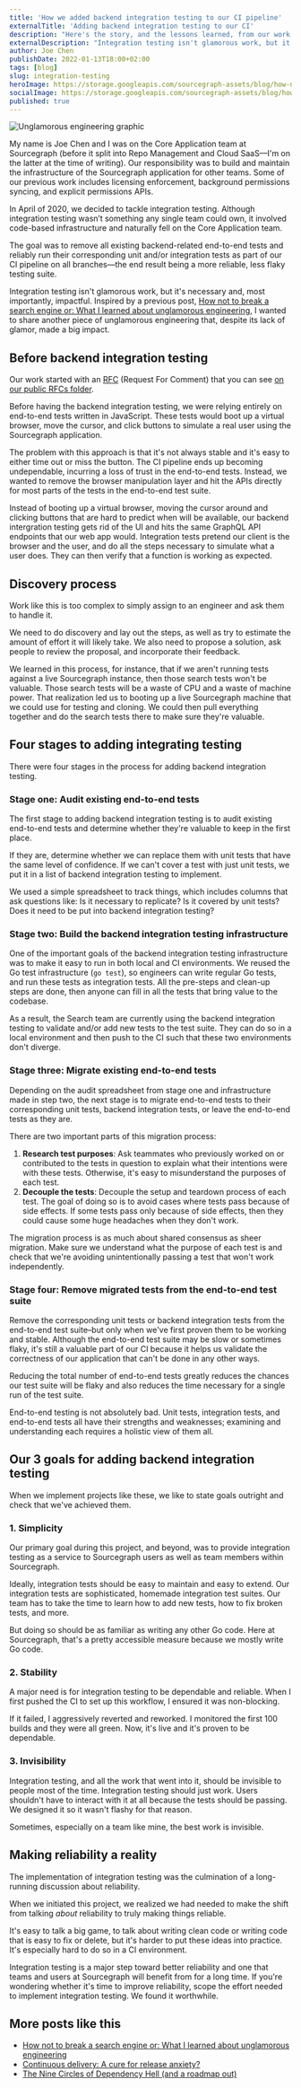 ```yaml
---
title: 'How we added backend integration testing to our CI pipeline'
externalTitle: 'Adding backend integration testing to our CI'
description: "Here's the story, and the lessons learned, from our work to remove all existing backend-related end-to-end tests and reliably run their corresponding unit and/or integration tests as part of our CI pipeline on all branches."
externalDescription: "Integration testing isn't glamorous work, but it is impactful. Here's a behind-the-scenes look at how we worked toward a more reliable, less flaky testing suite."
author: Joe Chen
publishDate: 2022-01-13T18:00+02:00
tags: [blog]
slug: integration-testing
heroImage: https://storage.googleapis.com/sourcegraph-assets/blog/how-not-to-break-a-search-engine-unglamorous-engineering.jpg
socialImage: https://storage.googleapis.com/sourcegraph-assets/blog/how-not-to-break-a-search-engine-unglamorous-engineering.jpg
published: true
---
```


![Unglamorous engineering graphic](https://storage.googleapis.com/sourcegraph-assets/blog/how-not-to-break-a-search-engine-unglamorous-engineering.jpg)

My name is Joe Chen and I was on the Core Application team at Sourcegraph (before it split into Repo Management and Cloud SaaS––I'm on the latter at the time of writing). Our responsibility was to build and maintain the infrastructure of the Sourcegraph application for other teams. Some of our previous work includes licensing enforcement, background permissions syncing, and explicit permissions APIs.

In April of 2020, we decided to tackle integration testing. Although integration testing wasn’t something any single team could own, it involved code-based infrastructure and naturally fell on the Core Application team.

The goal was to remove all existing backend-related end-to-end tests and reliably run their corresponding unit and/or integration tests as part of our CI pipeline on all branches––the end result being a more reliable, less flaky testing suite.

Integration testing isn't glamorous work, but it's necessary and, most importantly, impactful. Inspired by a previous post, [How not to break a search engine or: What I learned about unglamorous engineering](https://about.sourcegraph.com/blog/how-not-to-break-a-search-engine-unglamorous-engineering/), I wanted to share another piece of unglamorous engineering that, despite its lack of glamor, made a big impact.

## Before backend integration testing

Our work started with an [RFC](https://handbook.sourcegraph.com/company-info-and-process/communication/rfcs) (Request For Comment) that you can see [on our public RFCs folder](https://docs.google.com/document/d/1LfCDPZZAkP4gFB0no-0Hb90EqMItnzv3YEb07B7WtrM/edit#heading=h.trqab8y0kufp).

Before having the backend integration testing, we were relying entirely on end-to-end tests written in JavaScript. These tests would boot up a virtual browser, move the cursor, and click buttons to simulate a real user using the Sourcegraph application.

The problem with this approach is that it's not always stable and it's easy to either time out or miss the button. The CI pipeline ends up becoming undependable, incurring a loss of trust in the end-to-end tests. Instead, we wanted to remove the browser manipulation layer and hit the APIs directly for most parts of the tests in the end-to-end test suite.

Instead of booting up a virtual browser, moving the cursor around and clicking buttons that are hard to predict when will be available, our backend intergration testing gets rid of the UI and hits the same GraphQL API endpoints that our web app would. Integration tests pretend our client is the browser and the user, and do all the steps necessary to simulate what a user does. They can then verify that a function is working as expected.

## Discovery process

Work like this is too complex to simply assign to an engineer and ask them to handle it.

We need to do discovery and lay out the steps, as well as try to estimate the amount of effort it will likely take. We also need to propose a solution, ask people to review the proposal, and incorporate their feedback.

We learned in this process, for instance, that if we aren't running tests against a live Sourcegraph instance, then those search tests won't be valuable. Those search tests will be a waste of CPU and a waste of machine power. That realization led us to booting up a live Sourcegraph machine that we could use for testing and cloning. We could then pull everything together and do the search tests there to make sure they're valuable.

## Four stages to adding integrating testing

There were four stages in the process for adding backend integration testing.

### Stage one: Audit existing end-to-end tests

The first stage to adding backend integration testing is to audit existing end-to-end tests and determine whether they're valuable to keep in the first place.

If they are, determine whether we can replace them with unit tests that have the same level of confidence. If we can't cover a test with just unit tests, we put it in a list of backend integration testing to implement.

We used a simple spreadsheet to track things, which includes columns that ask questions like: Is it necessary to replicate? Is it covered by unit tests? Does it need to be put into backend integration testing?

### Stage two: Build the backend integration testing infrastructure

One of the important goals of the backend integration testing infrastructure was to make it easy to run in both local and CI environments. We reused the Go test infrastructure (`go test`), so engineers can write regular Go tests, and run these tests as integration tests. All the pre-steps and clean-up steps are done, then anyone can fill in all the tests that bring value to the codebase.

As a result, the Search team are currently using the backend integration testing to validate and/or add new tests to the test suite. They can do so in a local environment and then push to the CI such that these two environments don't diverge.

### Stage three: Migrate existing end-to-end tests

Depending on the audit spreadsheet from stage one and infrastructure made in step two, the next stage is to migrate end-to-end tests to their corresponding unit tests, backend integration tests, or leave the end-to-end tests as they are.

There are two important parts of this migration process:

1. **Research test purposes**: Ask teammates who previously worked on or contributed to the tests in question to explain what their intentions were with these tests. Otherwise, it's easy to misunderstand the purposes of each test.
2. **Decouple the tests**: Decouple the setup and teardown process of each test. The goal of doing so is to avoid cases where tests pass because of side effects. If some tests pass only because of side effects, then they could cause some huge headaches when they don't work.

The migration process is as much about shared consensus as sheer migration. Make sure we understand what the purpose of each test is and check that we're avoiding unintentionally passing a test that won't work independently.

### Stage four: Remove migrated tests from the end-to-end test suite

Remove the corresponding unit tests or backend integration tests from the end-to-end test suite–but only when we've first proven them to be working and stable. Although the end-to-end test suite may be slow or sometimes flaky, it's still a valuable part of our CI because it helps us validate the correctness of our application that can't be done in any other ways.

Reducing the total number of end-to-end tests greatly reduces the chances our test suite will be flaky and also reduces the time necessary for a single run of the test suite.

End-to-end testing is not absolutely bad. Unit tests, integration tests, and end-to-end tests all have their strengths and weaknesses; examining and understanding each requires a holistic view of them all.

## Our 3 goals for adding backend integration testing

When we implement projects like these, we like to state goals outright and check that we've achieved them.

### 1. Simplicity

Our primary goal during this project, and beyond, was to provide integration testing as a service to Sourcegraph users as well as team members within Sourcegraph.

Ideally, integration tests should be easy to maintain and easy to extend. Our integration tests are sophisticated, homemade integration test suites. Our team has to take the time to learn how to add new tests, how to fix broken tests, and more.

But doing so should be as familiar as writing any other Go code. Here at Sourcegraph, that's a pretty accessible measure because we mostly write Go code.

### 2. Stability

A major need is for integration testing to be dependable and reliable. When I first pushed the CI to set up this workflow, I ensured it was non-blocking.

If it failed, I aggressively reverted and reworked. I monitored the first 100 builds and they were all green. Now, it's live and it's proven to be dependable.

### 3. Invisibility

Integration testing, and all the work that went into it, should be invisible to people most of the time. Integration testing should just work. Users shouldn't have to interact with it at all because the tests should be passing. We designed it so it wasn't flashy for that reason.

Sometimes, especially on a team like mine, the best work is invisible.

## Making reliability a reality

The implementation of integration testing was the culmination of a long-running discussion about reliability.

When we initiated this project, we realized we had needed to make the shift from talking _about_ reliability to truly making things reliable.

It's easy to talk a big game, to talk about writing clean code or writing code that is easy to fix or delete, but it's harder to put these ideas into practice. It's especially hard to do so in a CI environment.

Integration testing is a major step toward better reliability and one that teams and users at Sourcegraph will benefit from for a long time. If you're wondering whether it's time to improve reliability, scope the effort needed to implement integration testing. We found it worthwhile.

## More posts like this

- [How not to break a search engine or: What I learned about unglamorous engineering](https://about.sourcegraph.com/blog/how-not-to-break-a-search-engine-unglamorous-engineering/)
- [Continuous delivery: A cure for release anxiety?](https://about.sourcegraph.com/blog/continuous-delivery-mindset/)
- [The Nine Circles of Dependency Hell (and a roadmap out)](https://about.sourcegraph.com/blog/nine-circles-of-dependency-hell/)
